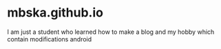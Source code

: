 # mbska.github.io
I am just a student who learned how to make a blog and my hobby which contain modifications android
